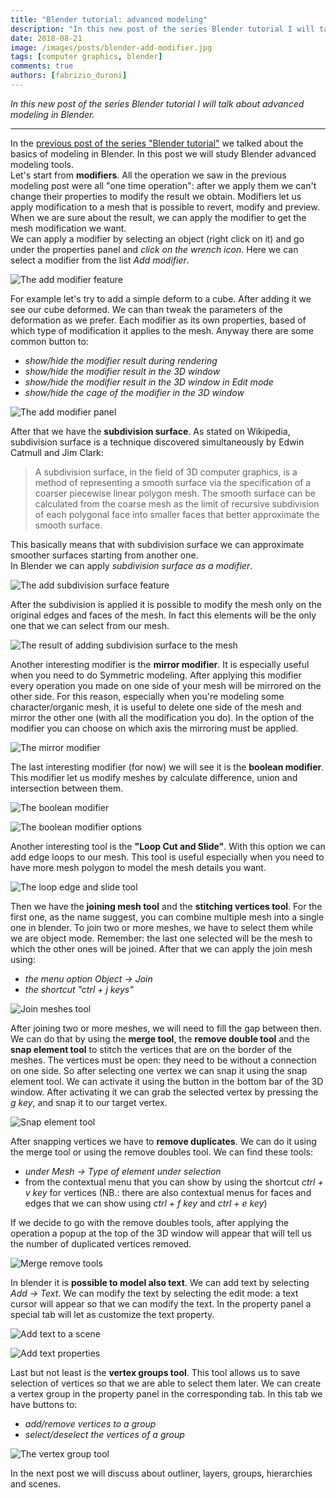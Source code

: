 ```yaml
---
title: "Blender tutorial: advanced modeling"
description: "In this new post of the series Blender tutorial I will talk about advanced modeling in Blender."
date: 2018-08-21
image: /images/posts/blender-add-modifier.jpg
tags: [computer graphics, blender]
comments: true
authors: [fabrizio_duroni]
---
```


*In this new post of the series Blender tutorial I will talk about advanced modeling in Blender.*

---

In the [previous post of the series "Blender tutorial"](/2018/06/02/blender-tutorial-4-modeling-basics-part-2/) we
talked about the basics of modeling in Blender. In this post we will study Blender advanced modeling tools.  
Let's start from **modifiers**. All the operation we saw in the previous modeling post were all "one time operation":
after we apply them we can't change their properties to modify the result we obtain. Modifiers let us apply modification
to a mesh that is possible to revert, modify and preview. When we are sure about the result, we can apply the modifier
to get the mesh modification we want.  
We can apply a modifier by selecting an object (right click on it) and go under the properties panel and *click on the
wrench icon*. Here we can select a modifier from the list *Add modifier*.

![The add modifier feature](../images/posts/blender-add-modifier.jpg)

For example let's try to add a simple deform to a cube. After adding it we see our cube deformed. We can than tweak the
parameters of the deformation as we prefer. Each modifier as its own properties, based of which type of modification it
applies to the mesh. Anyway there are some common button to:

* *show/hide the modifier result during rendering*
* *show/hide the modifier result in the 3D window*
* *show/hide the modifier result in the 3D window in Edit mode*
* *show/hide the cage of the modifier in the 3D window*

![The add modifier panel](../images/posts/blender-add-modifier-icons.jpg)

After that we have the **subdivision surface**. As stated on Wikipedia, subdivision surface is a technique discovered
simultaneously by Edwin Catmull and Jim Clark:

> A subdivision surface, in the field of 3D computer graphics, is a method of representing a smooth surface via the specification of a coarser piecewise linear polygon mesh. The smooth surface can be calculated from the coarse mesh as the limit of recursive subdivision of each polygonal face into smaller faces that better approximate the smooth surface.

This basically means that with subdivision surface we can approximate smoother surfaces starting from another one.  
In Blender we can apply *subdivision surface as a modifier*.

![The add subdivision surface feature](../images/posts/blender-add-subdivision-surface.jpg)

After the subdivision is applied it is possible to modify the mesh only on the original edges and faces of the mesh. In
fact this elements will be the only one that we can select from our mesh.

![The result of adding subdivision surface to the mesh](../images/posts/blender-added-subdivision-surface.jpg)

Another interesting modifier is the **mirror modifier**. It is especially useful when you need to do Symmetric modeling.
After applying this modifier every operation you made on one side of your mesh will be mirrored on the other side. For
this reason, especially when you're modeling some character/organic mesh, it is useful to delete one side of the mesh
and mirror the other one (with all the modification you do). In the option of the modifier you can choose on which axis
the mirroring must be applied.

![The mirror modifier](../images/posts/blender-mirror-modifier.jpg)

The last interesting modifier (for now) we will see it is the **boolean modifier**. This modifier let us modify meshes
by calculate difference, union and intersection between them.

![The boolean modifier](../images/posts/blender-boolean-modifier.jpg)

![The boolean modifier options](../images/posts/blender-boolean-modifier-operation-option.jpg)

Another interesting tool is the **"Loop Cut and Slide"**. With this option we can add edge loops to our mesh. This tool
is useful especially when you need to have more mesh polygon to model the mesh details you want.

![The loop edge and slide tool](../images/posts/blender-loop-edge-and-slide.jpg)

Then we have the **joining mesh tool** and the **stitching vertices tool**. For the first one, as the name suggest, you
can combine multiple mesh into a single one in blender. To join two or more meshes, we have to select them while we are
object mode. Remember: the last one selected will be the mesh to which the other ones will be joined. After that we can
apply the join mesh using:

* *the menu option Object -> Join*
* *the shortcut "ctrl + j keys"*

![Join meshes tool](../images/posts/blender-join-meshes.jpg)

After joining two or more meshes, we will need to fill the gap between then. We can do that by using the **merge tool**,
the **remove double tool** and the **snap element tool** to stitch the vertices that are on the border of the meshes.
The vertices must be open: they need to be without a connection on one side. So after selecting one vertex we can snap
it using the snap element tool. We can activate it using the button in the bottom bar of the 3D window. After activating
it we can grab the selected vertex by pressing the *g key*, and snap it to our target vertex.

![Snap element tool](../images/posts/blender-snap-element.jpg)

After snapping vertices we have to **remove duplicates**. We can do it using the merge tool or using the remove doubles
tool. We can find these tools:

* *under Mesh -> Type of element under selection*
* from the contextual menu that you can show by using the shortcut *ctrl + v key* for vertices (NB.: there are also
  contextual menus for faces and edges that we can show using *ctrl + f key* and *ctrl + e key*)

If we decide to go with the remove doubles tools, after applying the operation a popup at the top of the 3D window will
appear that will tell us the number of duplicated vertices removed.

![Merge remove tools](../images/posts/blender-merge-remove-tools.jpg)

In blender it is **possible to model also text**. We can add text by selecting *Add -> Text*. We can modify the text by
selecting the edit mode: a text cursor will appear so that we can modify the text. In the property panel a special tab
will let as customize the text property.

![Add text to a scene](../images/posts/blender-add-text.jpg)

![Add text properties](../images/posts/blender-text-properties.jpg)

Last but not least is the **vertex groups tool**. This tool allows us to save selection of vertices so that we are able
to select them later. We can create a vertex group in the property panel in the corresponding tab. In this tab we have
buttons to:

* *add/remove vertices to a group*
* *select/deselect the vertices of a group*

![The vertex group tool](../images/posts/blender-vertex-group.jpg)

In the next post we will discuss about outliner, layers, groups, hierarchies and scenes.
